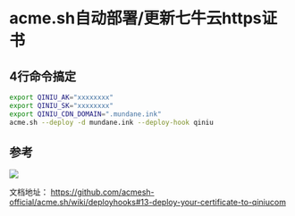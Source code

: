 # acme.sh自动部署/更新七牛云https证书

## 4行命令搞定

```bash
export QINIU_AK="xxxxxxxx"
export QINIU_SK="xxxxxxxx"
export QINIU_CDN_DOMAIN=".mundane.ink"
acme.sh --deploy -d mundane.ink --deploy-hook qiniu
```
## 参考
![](https://cdn.mundane.ink/202412241637948.png)

文档地址：
<https://github.com/acmesh-official/acme.sh/wiki/deployhooks#13-deploy-your-certificate-to-qiniucom>
